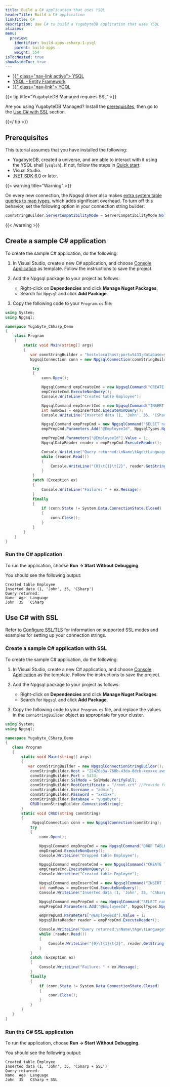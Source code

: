 ```yaml
---
title: Build a C# application that uses YSQL
headerTitle: Build a C# application
linkTitle: C#
description: Use C# to build a YugabyteDB application that uses YSQL
aliases:
menu:
  preview:
    identifier: build-apps-csharp-1-ysql
    parent: build-apps
    weight: 554
isTocNested: true
showAsideToc: true
---
```


<ul class="nav nav-tabs-alt nav-tabs-yb">

  <li >
    <a href="{{< relref "./ysql.md" >}}" class="nav-link active">
      <i class="icon-postgres" aria-hidden="true"></i>
      YSQL
    </a>
  </li>
  <li>
    <a href="../ysql-entity-framework/" class="nav-link ">
      <i class="icon-postgres" aria-hidden="true"></i>
      YSQL - Entity Framework
    </a>
  </li>
  <li>
    <a href="{{< relref "./ycql.md" >}}" class="nav-link">
      <i class="icon-cassandra" aria-hidden="true"></i>
      YCQL
    </a>
  </li>

</ul>

{{< tip title="YugabyteDB Managed requires SSL" >}}

Are you using YugabyteDB Managed? Install the [prerequisites](#prerequisites), then go to the [Use C# with SSL](#use-c-with-ssl) section.

{{</ tip >}}

## Prerequisites

This tutorial assumes that you have installed the following:

- YugabyteDB, created a universe, and are able to interact with it using the YSQL shell (`ysqlsh`). If not, follow the steps in [Quick start](../../../../quick-start/).
- Visual Studio.
- [.NET SDK 6.0](https://dotnet.microsoft.com/en-us/download) or later.

{{< warning title="Warning" >}}

On every new connection, the Npgsql driver also makes [extra system table queries to map types](https://github.com/npgsql/npgsql/issues/1486), which adds significant overhead. To turn off this behavior, set the following option in your connection string builder:

```csharp
connStringBuilder.ServerCompatibilityMode = ServerCompatibilityMode.NoTypeLoading;
```

{{< /warning >}}

## Create a sample C# application

To create the sample C# application, do the following:

1. In Visual Studio, create a new C# application, and choose [Console Application](https://docs.microsoft.com/en-us/dotnet/core/tutorials/with-visual-studio?pivots=dotnet-6-0) as template. Follow the instructions to save the project.

1. Add the Npgsql package to your project as follows:

   - Right-click on **Dependencies** and click **Manage Nuget Packages**.
   - Search for `Npgsql` and click **Add Package**.

1. Copy the following code to your `Program.cs` file:

```csharp
using System;
using Npgsql;

namespace Yugabyte_CSharp_Demo
{
    class Program
    {
        static void Main(string[] args)
        {
           var connStringBuilder = "host=localhost;port=5433;database=yugabyte;user id=yugabyte;password="
           NpgsqlConnection conn = new NpgsqlConnection(connStringBuilder)

            try
            {
                conn.Open();

                NpgsqlCommand empCreateCmd = new NpgsqlCommand("CREATE TABLE employee (id int PRIMARY KEY, name varchar, age int, language varchar);", conn);
                empCreateCmd.ExecuteNonQuery();
                Console.WriteLine("Created table Employee");

                NpgsqlCommand empInsertCmd = new NpgsqlCommand("INSERT INTO employee (id, name, age, language) VALUES (1, 'John', 35, 'CSharp');", conn);
                int numRows = empInsertCmd.ExecuteNonQuery();
                Console.WriteLine("Inserted data (1, 'John', 35, 'CSharp')");

                NpgsqlCommand empPrepCmd = new NpgsqlCommand("SELECT name, age, language FROM employee WHERE id = @EmployeeId", conn);
                empPrepCmd.Parameters.Add("@EmployeeId", NpgsqlTypes.NpgsqlDbType.Integer);

                empPrepCmd.Parameters["@EmployeeId"].Value = 1;
                NpgsqlDataReader reader = empPrepCmd.ExecuteReader();

                Console.WriteLine("Query returned:\nName\tAge\tLanguage");
                while (reader.Read())
                {
                    Console.WriteLine("{0}\t{1}\t{2}", reader.GetString(0), reader.GetInt32(1), reader.GetString(2));
                }
            }
            catch (Exception ex)
            {
                Console.WriteLine("Failure: " + ex.Message);
            }
            finally
            {
                if (conn.State != System.Data.ConnectionState.Closed)
                {
                    conn.Close();
                }
            }
        }
    }
}
```

### Run the C# application

To run the application, choose **Run -> Start Without Debugging**.

You should see the following output:

```output
Created table Employee
Inserted data (1, 'John', 35, 'CSharp')
Query returned:
Name  Age  Language
John  35   CSharp
```

## Use C# with SSL

Refer to [Configure SSL/TLS](../../../../reference/drivers/csharp/postgres-npgsql-reference/#configure-ssl-tls) for information on supported SSL modes and examples for setting up your connection strings.

### Create a sample C# application with SSL

To create the sample C# application, do the following:

1. In Visual Studio, create a new C# application, and choose [Console Application](https://docs.microsoft.com/en-us/dotnet/core/tutorials/with-visual-studio?pivots=dotnet-6-0) as the template. Follow the instructions to save the project.

1. Add the Npgsql package to your project as follows:

   - Right-click on **Dependencies** and click **Manage Nuget Packages**.
   - Search for `Npgsql` and click **Add Package**.

1. Copy the following code to your `Program.cs` file, and replace the values in the `connStringBuilder` object as appropriate for your cluster.

```csharp
using System;
using Npgsql;

namespace Yugabyte_CSharp_Demo
{
   class Program
   {
       static void Main(string[] args)
       {
          var connStringBuilder = new NpgsqlConnectionStringBuilder();
           connStringBuilder.Host = "22420e3a-768b-43da-8dcb-xxxxxx.aws.ybdb.io";
           connStringBuilder.Port = 5433;
           connStringBuilder.SslMode = SslMode.VerifyFull;
           connStringBuilder.RootCertificate = "/root.crt" //Provide full path to your root CA.
           connStringBuilder.Username = "admin";
           connStringBuilder.Password = "xxxxxx";
           connStringBuilder.Database = "yugabyte";
           CRUD(connStringBuilder.ConnectionString);
       }
       static void CRUD(string connString)
       {
            NpgsqlConnection conn = new NpgsqlConnection(connString);
           try
           {
               conn.Open();

               NpgsqlCommand empDropCmd = new NpgsqlCommand("DROP TABLE if exists employee;", conn);
               empDropCmd.ExecuteNonQuery();
               Console.WriteLine("Dropped table Employee");

               NpgsqlCommand empCreateCmd = new NpgsqlCommand("CREATE TABLE employee (id int PRIMARY KEY, name varchar, age int, language varchar);", conn);
               empCreateCmd.ExecuteNonQuery();
               Console.WriteLine("Created table Employee");

               NpgsqlCommand empInsertCmd = new NpgsqlCommand("INSERT INTO employee (id, name, age, language) VALUES (1, 'John', 35, 'CSharp');", conn);
               int numRows = empInsertCmd.ExecuteNonQuery();
               Console.WriteLine("Inserted data (1, 'John', 35, 'CSharp + SSL')");

               NpgsqlCommand empPrepCmd = new NpgsqlCommand("SELECT name, age, language FROM employee WHERE id = @EmployeeId", conn);
               empPrepCmd.Parameters.Add("@EmployeeId", NpgsqlTypes.NpgsqlDbType.Integer);

               empPrepCmd.Parameters["@EmployeeId"].Value = 1;
               NpgsqlDataReader reader = empPrepCmd.ExecuteReader();

               Console.WriteLine("Query returned:\nName\tAge\tLanguage");
               while (reader.Read())
               {
                   Console.WriteLine("{0}\t{1}\t{2}", reader.GetString(0), reader.GetInt32(1), reader.GetString(2));
               }
           }
           catch (Exception ex)
           {
               Console.WriteLine("Failure: " + ex.Message);
           }
           finally
           {
               if (conn.State != System.Data.ConnectionState.Closed)
               {
                   conn.Close();
               }
           }
       }
   }
}
```

### Run the C# SSL application

To run the application, choose **Run -> Start Without Debugging**.

You should see the following output:

```output
Created table Employee
Inserted data (1, 'John', 35, 'CSharp + SSL')
Query returned:
Name  Age  Language
John  35   CSharp + SSL
```
